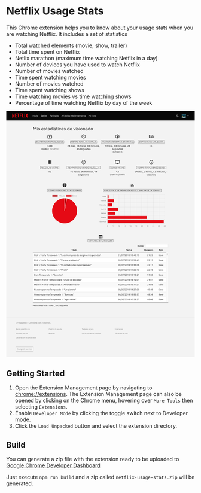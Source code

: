 # Netflix Usage Stats

This Chrome extension helps you to know about your usage stats when you are watching Netflix. It includes a set of statistics

* Total watched elements (movie, show, trailer)
* Total time spent on Netflix
* Netlix marathon (maximum time watching Netflix in a day)
* Number of devices you have used to watch Netflix
* Number of movies watched
* Time spent watching movies
* Number of movies watched
* Time spent watching shows
* Time watching movies vs time watching shows
* Percentage of time watching Netflix by day of the week

![Screenshot](./screenshot-full-es.png)

## Getting Started

1. Open the Extension Management page by navigating to [chrome://extensions](chrome://extensions).
The Extension Management page can also be opened by clicking on the Chrome menu, hovering over `More Tools` then selecting `Extensions`.
2. Enable `Developer Mode` by clicking the toggle switch next to Developer mode.
3. Click the `Load Unpacked` button and select the extension directory.

## Build

You can generate a zip file with the extension ready to be uploaded to [Google Chrome Developer Dashboard](https://chrome.google.com/webstore/devconsole)

Just execute `npm run build` and a zip called `netflix-usage-stats.zip` will be generated.
